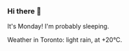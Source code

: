 ### Hi there :wave:

It's Monday! I'm probably sleeping.

Weather in Toronto: light rain, at +20°C.
